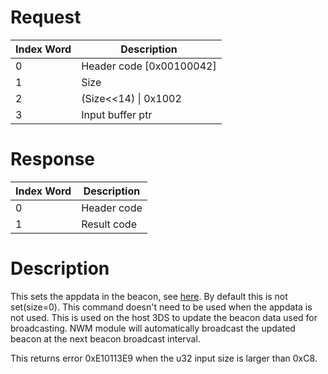 # Request

| Index Word | Description                |
|------------|----------------------------|
| 0          | Header code \[0x00100042\] |
| 1          | Size                       |
| 2          | (Size\<\<14) \| 0x1002     |
| 3          | Input buffer ptr           |

# Response

| Index Word | Description |
|------------|-------------|
| 0          | Header code |
| 1          | Result code |

# Description

This sets the appdata in the beacon, see
[here](NWM_Services "wikilink"). By default this is not set(size=0).
This command doesn't need to be used when the appdata is not used. This
is used on the host 3DS to update the beacon data used for broadcasting.
NWM module will automatically broadcast the updated beacon at the next
beacon broadcast interval.

This returns error 0xE10113E9 when the u32 input size is larger than
0xC8.